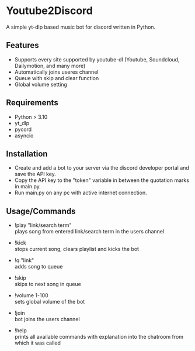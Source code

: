 # Youtube2Discord
A simple yt-dlp based music bot for discord written in Python.

## Features
- Supports every site supported by youtube-dl (Youtube, Soundcloud, Dailymotion, and many more)
- Automatically joins useres channel
- Queue with skip and clear function
- Global volume setting

## Requirements
- Python > 3.10
- yt_dlp
- pycord
- asyncio

## Installation
- Create and add a bot to your server via the discord developer portal and save the API key.  
- Copy the API key to the "token" variable in between the quotation marks in main.py.  
- Run main.py on any pc with active internet connection.  

## Usage/Commands
- !play "link/search term"  
plays song from entered link/search term in the users channel  

- !kick  
stops current song, clears playlist and kicks the bot

- !q "link"  
adds song to queue

- !skip  
skips to next song in queue

- !volume 1-100  
sets global volume of the bot

- !join  
bot joins the users channel

- !help  
prints all available commands with explanation into the chatroom from which it was called
